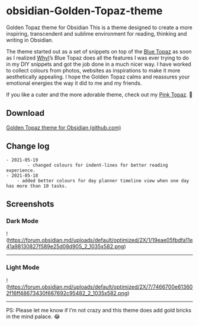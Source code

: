 # obsidian-Golden-Topaz-theme
Golden Topaz theme for Obsidian
This is a theme designed to create a more inspiring, transcendent and sublime environment for reading, thinking and writing in Obsidian.

The theme started out as a set of snippets on top of the [Blue Topaz](https://forum.obsidian.md/t/theme-blue-topaz-v2-4-updated-20210403-for-v0-11-12/6425) as soon as I realized [WhyI](https://forum.obsidian.md/u/whyI)’s Blue Topaz does all the features I was ever trying to do in my DIY snippets and got the job done in a much nicer way. I have worked to collect colours from photos, websites as inspirations to make it more aesthetically appealing. I hope the Golden Topaz calms and reassures your emotional energies the way it did to me and my friends.

If you like a cuter and the more adorable theme, check out my [Pink Topaz](https://forum.obsidian.md/t/pink-topaz-theme-for-flowers-and-sweetness/18451). :smiling_face_with_three_hearts:

## Download
[ Golden Topaz theme for Obsidian (github.com)](https://github.com/shaggyfeng/obsidian-Golden-Topaz-theme)

## Change log

```
- 2021-05-19
        - changed colours for indent-lines for better reading experience.   
- 2021-05-18 
	- added better colours for day planner timeline view when one day has more than 10 tasks.
```
## Screenshots
### Dark Mode
!(https://forum.obsidian.md/uploads/default/optimized/2X/1/19eae05fbdfa11e41a98130827f589e25d08d905_2_1035x582.png)

***
### Light Mode
!(https://forum.obsidian.md/uploads/default/optimized/2X/7/7466700e613602f16ff48673430f667692c95482_2_1035x582.png)
***
PS:  Please let me know if I’m not crazy and this theme does add gold bricks in the mind palace. :joy:

